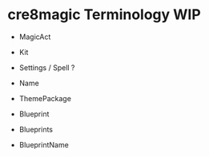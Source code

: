 
# cre8magic Terminology WIP

* MagicAct
* Kit

* Settings / Spell ?
* Name
* ThemePackage
* Blueprint
* Blueprints
* BlueprintName

